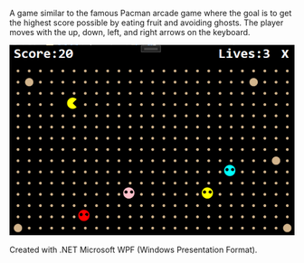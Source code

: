 A game similar to the famous Pacman arcade game where the goal is to get the highest score possible by eating fruit and avoiding ghosts. The player moves with the up, down, left, and right arrows on the keyboard.

![Screenshot of the game](img/Screenshot)

Created with .NET Microsoft WPF (Windows Presentation Format).
